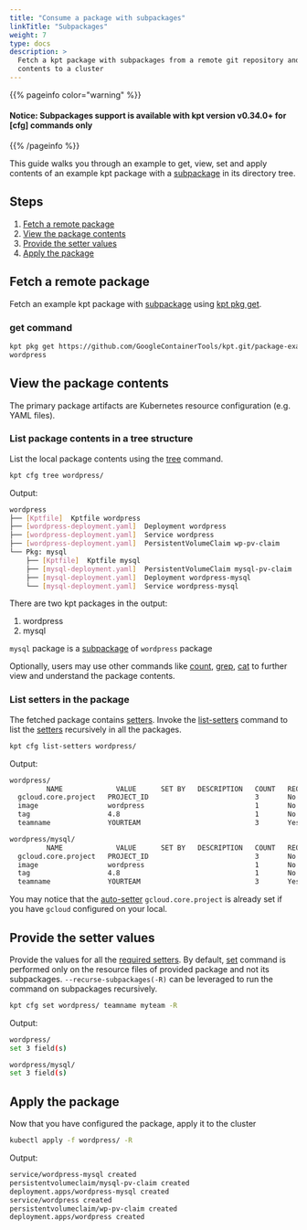 ```yaml
---
title: "Consume a package with subpackages"
linkTitle: "Subpackages"
weight: 7
type: docs
description: >
  Fetch a kpt package with subpackages from a remote git repository and apply its 
  contents to a cluster
---
```


{{% pageinfo color="warning" %}}

#### Notice: Subpackages support is available with kpt version v0.34.0+ for [cfg] commands only

{{% /pageinfo %}}

This guide walks you through an example to get, view, set and apply contents of an
example kpt package with a [subpackage] in its directory tree.

## Steps

1. [Fetch a remote package](#fetch-a-remote-package)
2. [View the package contents](#view-the-package-contents)
3. [Provide the setter values](#provide-the-setter-values)
4. [Apply the package](#apply-the-package)

## Fetch a remote package

Fetch an example kpt package with [subpackage] using [kpt pkg get].

### get command

```sh
kpt pkg get https://github.com/GoogleContainerTools/kpt.git/package-examples/wordpress \
wordpress
```

## View the package contents

The primary package artifacts are Kubernetes resource configuration
(e.g. YAML files).

### List package contents in a tree structure

List the local package contents using the [tree] command.

```sh
kpt cfg tree wordpress/
```

Output:

```sh
wordpress
├── [Kptfile]  Kptfile wordpress
├── [wordpress-deployment.yaml]  Deployment wordpress
├── [wordpress-deployment.yaml]  Service wordpress
├── [wordpress-deployment.yaml]  PersistentVolumeClaim wp-pv-claim
└── Pkg: mysql
    ├── [Kptfile]  Kptfile mysql
    ├── [mysql-deployment.yaml]  PersistentVolumeClaim mysql-pv-claim
    ├── [mysql-deployment.yaml]  Deployment wordpress-mysql
    └── [mysql-deployment.yaml]  Service wordpress-mysql
```

There are two kpt packages in the output:

1. wordpress
2. mysql

`mysql` package is a [subpackage] of `wordpress` package

Optionally, users may use other commands like [count], [grep], [cat] to
further view and understand the package contents.

### List setters in the package

The fetched package contains [setters]. Invoke the [list-setters] command to
list the [setters] recursively in all the packages.

```sh
kpt cfg list-setters wordpress/
```

Output:

```sh
wordpress/
         NAME             VALUE      SET BY   DESCRIPTION   COUNT   REQUIRED
  gcloud.core.project   PROJECT_ID                          3       No
  image                 wordpress                           1       No
  tag                   4.8                                 1       No
  teamname              YOURTEAM                            3       Yes

wordpress/mysql/
         NAME             VALUE      SET BY   DESCRIPTION   COUNT   REQUIRED
  gcloud.core.project   PROJECT_ID                          3       No
  image                 wordpress                           1       No
  tag                   4.8                                 1       No
  teamname              YOURTEAM                            3       Yes
```

You may notice that the [auto-setter] `gcloud.core.project` is already set if you
have `gcloud` configured on your local.

## Provide the setter values

Provide the values for all the [required setters]. By default, [set]
command is performed only on the resource files of provided package and not its
subpackages. `--recurse-subpackages(-R)` can be leveraged to run the command on
subpackages recursively.

```sh
kpt cfg set wordpress/ teamname myteam -R
```

Output:

```sh
wordpress/
set 3 field(s)

wordpress/mysql/
set 3 field(s)
```

## Apply the package

Now that you have configured the package, apply it to the cluster

```sh
kubectl apply -f wordpress/ -R
```

Output:

```sh
service/wordpress-mysql created
persistentvolumeclaim/mysql-pv-claim created
deployment.apps/wordpress-mysql created
service/wordpress created
persistentvolumeclaim/wp-pv-claim created
deployment.apps/wordpress created
```

[kpt pkg get]: /reference/pkg/get/
[tree]: /reference/cfg/tree/
[count]: /reference/cfg/count/
[grep]: /reference/cfg/grep/
[cat]: /reference/cfg/cat/
[auto-setter]: /guides/producer/setters/#auto-setters
[subpackage]: /concepts/packaging/#subpackages
[setters]: /guides/producer/setters/
[set]: /reference/cfg/set/
[required setters]: /guides/producer/setters/#marking-a-field-as-required
[list-setters]: /reference/cfg/list-setters/

